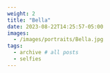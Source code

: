 ```yaml
---
weight: 2
title: "Bella"
date: 2023-08-22T14:25:57-05:00
images:
  - /images/portraits/Bella.jpg
tags:
  - archive # all posts
  - selfies
---
```

